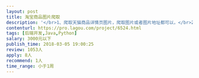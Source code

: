 ```yaml
---                
layout: post       
title: 淘宝商品图片爬取           
description: '</br>1、爬取天猫商品详情页图片，爬取图片或者图片地址都可以，</br>2、仅限于使用java、python语言，</br>3、需要提供源码；</br>'     
contenturl: https://pro.lagou.com/project/6524.html      
tags: [后端开发,Java,Python]            
salary: 3000元以下          
publish_time: 2018-03-05 19:00:25         
review: 1053人                   
apply: 8人                   
recommend: 1人                   
time_range: 小于1周              
---                 
```

